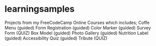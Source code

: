 # learningsamples
Projects from my FreeCodeCamp Online Courses which includes;
Coffe Menu (guided)
Form Registration (guided)
Color Marker (guided)
Survey Form (QUIZ)
Box Model (guided)
Photo Gallery (guided)
Nutrition Label (guided)
Accessibility Quiz (guided)
Tribute (QUIZ)